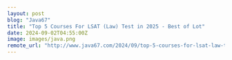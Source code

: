 ```yaml
---
layout: post
blog: "Java67"
title: "Top 5 Courses For LSAT (Law) Test in 2025 - Best of Lot"
date: 2024-09-02T04:55:00Z
image: images/java.png
remote_url: "http://www.java67.com/2024/09/top-5-courses-for-lsat-law-test-in-2025.html"
---
```

